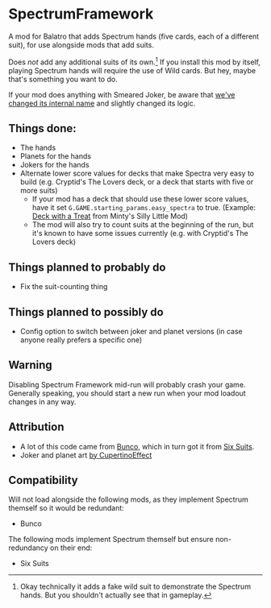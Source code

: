 # SpectrumFramework
A mod for Balatro that adds Spectrum hands (five cards, each of a different suit), for use alongside mods that add suits.

Does _not_ add any additional suits of its own.[^1] If you install this mod by itself, playing Spectrum hands will require the use of Wild cards. But hey, maybe that's something you want to do.

If your mod does anything with Smeared Joker, be aware that [we've changed its internal name](https://github.com/wingedcatgirl/SpectrumFramework/blob/b309a9c6f4ca43ef449c9d687a06043c0b5e1f06/spectrumframework.lua#L315) and slightly changed its logic.

## Things done:
- The hands
- Planets for the hands
- Jokers for the hands
- Alternate lower score values for decks that make Spectra very easy to build (e.g. Cryptid's The Lovers deck, or a deck that starts with five or more suits)
  - If your mod has a deck that should use these lower score values, have it set `G.GAME.starting_params.easy_spectra` to true. (Example: [Deck with a Treat](https://github.com/wingedcatgirl/MintysSillyMod/blob/b2c926aef8fca1a08b2a29ac98c0e433363681c4/backs/backs.lua#L11) from Minty's Silly Little Mod)
  - The mod will also try to count suits at the beginning of the run, but it's known to have some issues currently (e.g. with Cryptid's The Lovers deck)

## Things planned to probably do
- Fix the suit-counting thing

## Things planned to possibly do
- Config option to switch between joker and planet versions (in case anyone really prefers a specific one)

## Warning
Disabling Spectrum Framework mid-run will probably crash your game. Generally speaking, you should start a new run when your mod loadout changes in any way.

## Attribution
- A lot of this code came from [Bunco](https://github.com/Firch/Bunco), which in turn got it from [Six Suits](https://github.com/lshtech/SixSuits).
- Joker and planet art [by CupertinoEffect](https://github.com/wingedcatgirl/SpectrumFramework/issues/1)

## Compatibility
Will not load alongside the following mods, as they implement Spectrum themself so it would be redundant:
- Bunco

The following mods implement Spectrum themself but ensure non-redundancy on their end:
- Six Suits

[^1]: Okay technically it adds a fake wild suit to demonstrate the Spectrum hands. But you shouldn't actually see that in gameplay.
